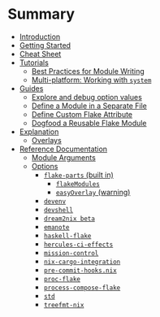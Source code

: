 # Summary

- [Introduction](./README.md)
- [Getting Started](./getting-started.md)
- [Cheat Sheet](./cheat-sheet.md)
- [Tutorials]()
  - [Best Practices for Module Writing](./best-practices-for-module-wrciting.md)
  - [Multi-platform: Working with `system`](./system.md)
- [Guides]()
  - [Explore and debug option values](./debug.md)
  - [Define a Module in a Separate File](./define-module-in-separate-file.md)
  - [Define Custom Flake Attribute](./define-custom-flake-attribute.md)
  - [Dogfood a Reusable Flake Module](./dogfood-a-reusable-module.md)
- [Explanation]()
  - [Overlays](./overlays.md)
- [Reference Documentation]()
  - [Module Arguments](./module-arguments.md)
  - [Options](./options/flake-parts.md)
    - [`flake-parts` (built in)](./options/flake-parts.md)
      - [`flakeModules`](./options/flake-parts-flakeModules.md)
      - [`easyOverlay` (warning)](./options/flake-parts-easyOverlay.md)
    - [`devenv`](./options/devenv.md)
    - [`devshell`](./options/devshell.md)
    - [`dream2nix beta`](./options/dream2nix.md)
    - [`emanote`](./options/emanote.md)
    - [`haskell-flake`](./options/haskell-flake.md)
    - [`hercules-ci-effects`](./options/hercules-ci-effects.md)
    - [`mission-control`](./options/mission-control.md)
    - [`nix-cargo-integration`](./options/nix-cargo-integration.md)
    - [`pre-commit-hooks.nix`](./options/pre-commit-hooks-nix.md)
    - [`proc-flake`](./options/proc-flake.md)
    - [`process-compose-flake`](./options/process-compose-flake.md)
    - [`std`](./options/std.md)
    - [`treefmt-nix`](./options/treefmt-nix.md)
